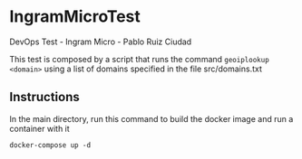 # IngramMicroTest
DevOps Test - Ingram Micro - Pablo Ruiz Ciudad

This test is composed by a script that runs the command `geoiplookup <domain>` using
a list of domains specified in the file src/domains.txt

## Instructions

In the main directory, run this command to build the docker image and run a container with it
```
docker-compose up -d
```
